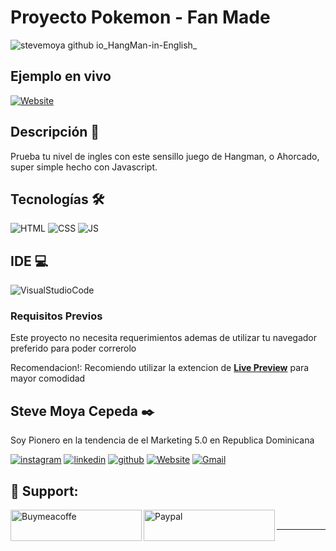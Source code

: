
# Proyecto Pokemon - Fan Made

![stevemoya github io_HangMan-in-English_](https://github.com/SteveMoya/HangMan-in-English/assets/114698709/8e32dd3f-1c6f-43f4-9874-a2d27a490f25)


## Ejemplo en vivo

[![Website](https://img.shields.io/badge/GitHub%20Pages-222222?style=for-the-badge&logo=GitHub%20Pages&logoColor=white)](https://stevemoya.github.io/HangMan-in-English/)

## Descripción 📑

Prueba tu nivel de ingles con este sensillo juego de Hangman, o Ahorcado, super simple hecho con Javascript.

## Tecnologías 🛠
<!-- Iconos sacados de: https://github.com/hendrasob/badges/blob/master/README.md y https://github.com/alexandresanlim/Badges4-README.md-Profile -->
![HTML](https://img.shields.io/badge/HTML5-E34F26?style=for-the-badge&logo=html5&logoColor=white)
![CSS](https://img.shields.io/badge/CSS3-1572B6?style=for-the-badge&logo=css3&logoColor=white)
![JS](https://img.shields.io/badge/JavaScript-323330?style=for-the-badge&logo=javascript&logoColor=F7DF1E)

## IDE 💻

![VisualStudioCode](https://img.shields.io/badge/VSCode-0078D4?style=for-the-badge&logo=visual%20studio%20code&logoColor=white)


### Requisitos Previos

Este proyecto no necesita requerimientos ademas de utilizar tu navegador preferido para poder correrolo

Recomendacion!: Recomiendo utilizar la extencion de [**Live Preview**](https://marketplace.visualstudio.com/items?itemName=ms-vscode.live-server) para mayor comodidad


## Steve Moya Cepeda ✒️

Soy Pionero en la tendencia de el Marketing 5.0 en Republica Dominicana 

[![instagram](https://img.shields.io/static/v1?label=&message=instagram&color=5B51D8&logo=instagram&logoColor=white&style=for-the-badge)](https://www.instagram.com/steve_moya_cepeda/)
[![linkedin](https://img.shields.io/static/v1?label=&message=linkedin&color=0e76a8&logo=linkedin&logoColor=white&style=for-the-badge)](https://www.linkedin.com/in/steve-moya-cepeda-549469227/)
[![github](https://img.shields.io/static/v1?label=&message=github&color=171515&logo=github&logoColor=white&style=for-the-badge)](https://github.com/SteveMoya)
[![Website](https://img.shields.io/badge/Portafolio-000000?style=for-the-badge&logo=About.me&logoColor=white)](https://stevemoya.me)
[![Gmail](https://img.shields.io/badge/Gmail-D14836?style=for-the-badge&logo=gmail&logoColor=white)](Stevenmc2015@hotmail.com)

<h2 align="left">🎁 Support:</h2>

<p><a href="https://www.buymeacoffee.com/stevemoya"> <img align="left" src="https://cdn.buymeacoffee.com/buttons/v2/default-yellow.png" height="50" width="210" alt="Buymeacoffe" />
  </a>
</p> 
<p>
  <a href="https://paypal.me/Stevemoyacepeda?country.x=DO&locale.x=es_XC"> <img align="left" src="https://img.shields.io/badge/PayPal-00457C?style=for-the-badge&logo=paypal&logoColor=white" height="50" width="210" alt="Paypal" />
  </a>
</p> 
<br>
<hr>
